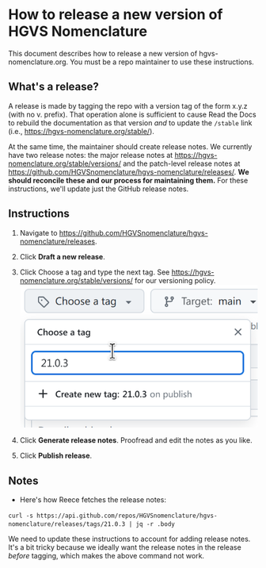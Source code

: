 # How to release a new version of HGVS Nomenclature

This document describes how to release a new version of hgvs-nomenclature.org.  You must be a repo maintainer to use these instructions.

## What's a release?

A release is made by tagging the repo with a version tag of the form x.y.z (with no v. prefix).  That operation alone is sufficient to cause Read the Docs to rebuild the documentation as that version *and* to update the `/stable` link (i.e., https://hgvs-nomenclature.org/stable/).

At the same time, the maintainer should create release notes.  We currently have
two release notes: the major release notes at
https://hgvs-nomenclature.org/stable/versions/ and the patch-level release notes
at https://github.com/HGVSnomenclature/hgvs-nomenclature/releases/. **We should
reconcile these and our process for maintaining them.**  For these instructions,
we'll update just the GitHub release notes.

## Instructions

1. Navigate to https://github.com/HGVSnomenclature/hgvs-nomenclature/releases.

1. Click **Draft a new release**.

1. Click Choose a tag and type the next tag.  See https://hgvs-nomenclature.org/stable/versions/ for our versioning policy.
![Choose tag](images/choose-tag.png)

1. Click **Generate release notes**. Proofread and edit the notes as you like.

1. Click **Publish release**.



## Notes

- Here's how Reece fetches the release notes:

`curl -s https://api.github.com/repos/HGVSnomenclature/hgvs-nomenclature/releases/tags/21.0.3 | jq -r .body`

We need to update these instructions to account for adding release notes. It's a bit tricky because we ideally want the release notes in the release *before* tagging, which makes the above command not work.
